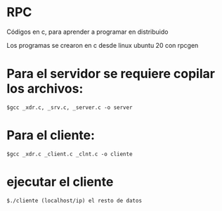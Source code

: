 # RPC
Códigos en c, para aprender a programar en distribuido

Los programas se crearon en c desde linux ubuntu 20 con rpcgen

# Para el servidor se requiere copilar los archivos:
    $gcc _xdr.c, _srv.c, _server.c -o server
# Para el cliente:
    $gcc _xdr.c _client.c _clnt.c -o cliente

# ejecutar el cliente 
    $./cliente (localhost/ip) el resto de datos
